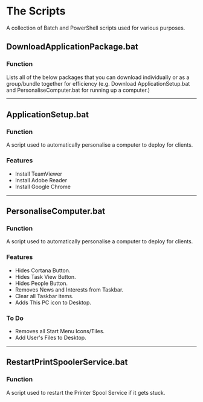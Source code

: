 # The Scripts
A collection of Batch and PowerShell scripts used for various purposes.

## DownloadApplicationPackage.bat
### Function
Lists all of the below packages that you can download individually or as a group/bundle together for efficiency (e.g. Download ApplicationSetup.bat and PersonaliseComputer.bat for running up a computer.)

<hr>

## ApplicationSetup.bat
### Function
A script used to automatically personalise a computer to deploy for clients.

### Features
* Install TeamViewer
* Install Adobe Reader
* Install Google Chrome

<hr>

## PersonaliseComputer.bat
### Function
A script used to automatically personalise a computer to deploy for clients.

### Features
* Hides Cortana Button.
* Hides Task View Button.
* Hides People Button.
* Removes News and Interests from Taskbar.
* Clear all Taskbar items.
* Adds This PC icon to Desktop.

### To Do
* Removes all Start Menu Icons/Tiles.
* Add User's Files to Desktop.

<hr>

## RestartPrintSpoolerService.bat
### Function
A script used to restart the Printer Spool Service if it gets stuck.